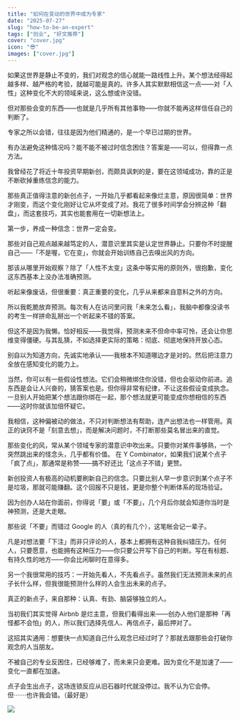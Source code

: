 ```yaml
---
title: "如何在变动的世界中成为专家"
date: "2025-07-27"
slug: "how-to-be-an-expert"
tags: ["创业", "好文推荐"]
cover: "cover.jpg"
icon: "😎"
images: ["cover.jpg"]
---
```

如果这世界是静止不变的，我们对观念的信心就能一路线性上升。某个想法经得起越多样、越严格的考验，就越可能是真的。许多人其实默默相信这一点——对「人性」这种变化不大的领域来说，这么想或许没错。



但对那些会变的东西——也就是几乎所有其他事物——你就不能再这样信任自己的判断了。



专家之所以会错，往往是因为他们精通的，是一个早已过期的世界。



有办法避免这种情况吗？能不能不被过时信念困住？答案是——可以，但得靠一点方法。



我曾经花了将近十年投资早期新创，而颇具讽刺的是，要在这领域成功，靠的正是不断砍掉重练信念的能力。



那些真正值得注意的新创点子，一开始几乎都看起来像烂主意，原因很简单：世界才刚变，而这个变化刚好让它从坏变成了对。我花了很多时间学会分辨这种「翻盘」，而这套技巧，其实也能套用在一切新想法上。



第一步，养成一种信念：世界一定会变。



那些对自己观点越来越笃定的人，潜意识里其实是认定世界静止。只要你不时提醒自己——「不是喔，它在变」，你就会开始训练自己去嗅出风的方向。



那该从哪里开始观察？除了「人性不太变」这条中等实用的原则外，很抱歉，变化这东西基本上没办法准确预测。



听起来像废话，但很重要：真正重要的变化，几乎从来都来自意料之外的方向。



所以我乾脆放弃预测。每次有人在访问里问我「未来怎么看」，我脑中都像没读书的考生一样拼命乱掰出一个听起来不错的答案。



但这不是因为我懒。恰好相反——我觉得，预测未来不但命中率可怜，还会让你思维变得僵硬。与其乱猜，不如选择更实际的策略：彻底、彻底地保持开放心态。



别自以为知道方向，先诚实地承认——我根本不知道哪边才是对的。然后把注意力全放在感知变化的能力上。



当然，你可以有一些假设性想法。它们会稍微绑住你没错，但也会驱动你前进。追东西是会让人兴奋的，猜答案也是。但你得非常有纪律，不让这些假设变成执念。
一旦别人开始把某个想法跟你绑在一起，那个想法就更可能变成你想相信的东西——这时你就该加倍怀疑它。



我相信，这种偏被动的做法，不只对判断想法有帮助，连产出想法也一样管用。真正的诀窍不是「刻意去想」，而是解决问题时，不打断那些莫名冒出来的直觉。



那些变化的风，常从某个领域专家的潜意识中吹出来。只要你对某件事够熟，一个突然跳出来的怪念头，几乎都有价值。
在 Y Combinator，如果我们说某个点子「疯了点」，那通常是称赞——搞不好还比「这点子不错」更赞。



新创投资人有极高的动机要刷新自己的信念。只要比别人早一步意识到某个点子不是垃圾，那就可能赚翻。这个回报不只是钱，更是你整个判断体系的现场验证。



因为创办人站在你面前，你得说「要」或「不要」，几个月后你就会知道你当时是神预测，还是大走眼。



那些说「不要」而错过 Google 的人（真的有几个），这笔帐会记一辈子。



凡是对想法要「下注」而非只评论的人，基本上都拥有这种自我纠错压力。任何人，只要愿意，也能拥有这种压力——你只要公开写下自己的判断。写在有标题、有持久性的地方——你会比闲聊时在意得多。



另一个我很常用的技巧：一开始先看人，不先看点子。虽然我们无法预测未来的点子长什么样，但我很能预测什么样的人会生出未来的点子。



真正的新点子，来自那种：认真、有劲、脑袋够独立的人。



当初我们其实觉得 Airbnb 是烂主意，但我们看得出来——创办人他们是那种「再怪都不会怕」的人，所以我们选择先信人、再信点子，最后押对了。



这招其实通用：想要快一点知道自己什么观念已经过时了？那就去跟那些会打破你观念的人当朋友。



不被自己的专业反困住，已经够难了，而未来只会更难。因为变化不是加速了——变化一直都在加速。



点子会生出点子，这场连锁反应从旧石器时代就没停过。我不认为它会停。
但⋯⋯也许我会错。（最好是）




![](https://prod-files-secure.s3.us-west-2.amazonaws.com/112d0858-5090-4d34-a606-b75eb8d65fd2/46476355-9cf3-4e99-9b7a-3531bc426380/1000202064.png?X-Amz-Algorithm=AWS4-HMAC-SHA256&X-Amz-Content-Sha256=UNSIGNED-PAYLOAD&X-Amz-Credential=ASIAZI2LB466SOPOJOSQ%2F20250812%2Fus-west-2%2Fs3%2Faws4_request&X-Amz-Date=20250812T093733Z&X-Amz-Expires=3600&X-Amz-Security-Token=IQoJb3JpZ2luX2VjEMn%2F%2F%2F%2F%2F%2F%2F%2F%2F%2FwEaCXVzLXdlc3QtMiJGMEQCICe0gosyBRs0nAYbIzO51uxFbkzzlL2b7fjomDEYilq8AiB23xypSJd5SQaNp9Fq39Hz3MyvHE5bMnykBH5LeYQgYCr%2FAwgSEAAaDDYzNzQyMzE4MzgwNSIMeX6zW3ws%2BvQeHnX4KtwD%2Fylg0e1KnsswPsW%2BdHPdkUWbHXFLc1pQra6FZOo1CayZ7gJPBFUjXHEnP7Pls2UxZNlt6tKfXuNnrgv71yYgfhVsn5oVzlpoOKPHdGFt3%2BpjVoWEeFtfVSv0GWbhVK3dm7MTx1aKqo3FGMVjvaqyqWJr3%2FAQ8QeDD%2BHHlwyNb5ZnL8%2Bg2s4dSEY0SFVra6QxzhSSFqd9aZZ4DkJ%2FeKMpwH9ZRHgmAt%2BCs0ZSPONrZtPjTu26w86XZSS1P%2FibmVaSLB7DyG6Ugl9Yb%2F6TzU08yyvVOATyQe%2F%2BnoFsz9ObKZY9JYpOytQJsh0QqEZTT%2FXsABStbTBT8hGQNjB5who3bwERa42PoRj7z0dTs5FKDH%2BJCfekoSjP9xRcP6%2FaIw%2Bg2pEg5YNvTq0JYH011eRFOcqpp6Q%2FGXAeIVfaQ4HPUv4z6wjzOjVzm5jQUTBDRraQLqr5hZkT0jP9O7xyZuTzHATW7qZ%2Fe%2FJPdNZFbtxFzDEg%2B2e0hVEODEgznTWuQ8aC8aalEF9JxVflDhzdUq3pO0tIDWKULvfMBuvlzHmAo1ik1kOREIZsqSlboAIbXMgx6J5ZxWilI0CEJA0juuf37Q5CUEausAbQDKJEI39ulwzE54gHzdR%2FTQC0PlUwh43sxAY6pgGcswuWbkSJDF1kFeyhE%2B3%2BAig75ebDerL5rh804w3bE9OD8eBYDeESz%2BFi8npwN17OD4dizrDPmaa4hnKFRZTyg1w115SsbSN9e8Li9IqZ8Oyc2fKC7xUolwltMmeYG62Srm3KtstrTCRs%2F%2F7O8cxh0FoSDmGdQQhhmARECnT41r5MJK0iIAX5uLOIK5jt0NjKmst49R1gfCTN%2F3HHwn0bfzI9U%2FcL&X-Amz-Signature=d1153ae62b91b213984910a113f984b6864f5e40cf1a29a4aadb389389d93410&X-Amz-SignedHeaders=host&x-amz-checksum-mode=ENABLED&x-id=GetObject)

